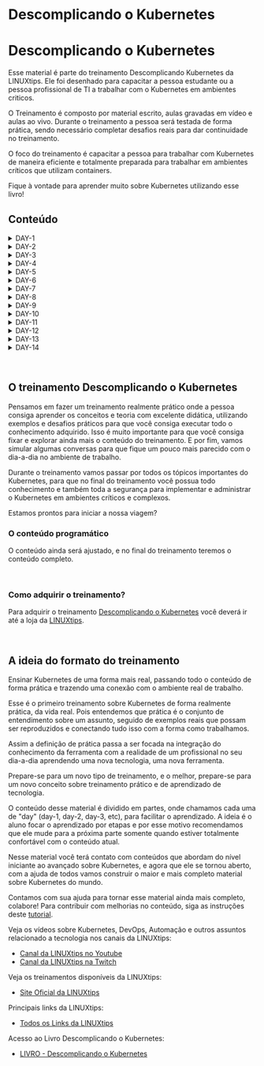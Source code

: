 # Descomplicando o Kubernetes

# Descomplicando o Kubernetes

Esse material é parte do treinamento Descomplicando Kubernetes da LINUXtips. Ele foi desenhado para capacitar a pessoa estudante ou a pessoa profissional de TI a trabalhar com o Kubernetes em ambientes criticos.

O Treinamento é composto por material escrito, aulas gravadas em vídeo e aulas ao vivo. Durante o treinamento a pessoa será testada de forma prática, sendo necessário completar desafios reais para dar continuidade no treinamento.

O foco do treinamento é capacitar a pessoa para trabalhar com Kubernetes de maneira eficiente e totalmente preparada para trabalhar em ambientes críticos que utilizam containers.

Fique à vontade para aprender muito sobre Kubernetes utilizando esse livro!

## Conteúdo

<details>
<summary>DAY-1</summary>

- [DAY-1](day-1/README.md#day-1)
  - [O quê preciso saber antes de começar?](day-1/README.md#o-quê-preciso-saber-antes-de-começar)
  - [Inicio da aula do Day-1](day-1/README.md#inicio-da-aula-do-day-1)
    - [Qual a distro GNU/Linux que devo usar?](day-1/README.md#qual-a-distro-gnu/linux-que-devo-usar?)
    - [Alguns sites que devemos visitar](day-1/README.md#alguns-sites-que-devemos-visitar)
    - [O Container Engine](day-1/README.md#o-container-engine)
    - [OCI - Open Container Initiative](day-1/README.md#oci---open-container-initiative)
    - [O Container Runtime](day-1/README.md#o-container-runtime)
    - [O que é o Kubernetes?](day-1/README.md#o-que-é-o-kubernetes?)
      - [Arquitetura do k8s](day-1/README.md#arquitetura-do-k8s)
    - [Instalando e customizando o Kubectl](day-1/README.md#instalando-e-customizando-o-kubectl)
      - [Instalação do Kubectl no GNU/Linux](day-1/README.md#instalação-do-kubectl-no-gnu/linux)
      - [Instalação do Kubectl no MacOS](day-1/README.md#instalação-do-kubectl-no-macos)
      - [Instalação do Kubectl no Windows](day-1/README.md#instalação-do-kubectl-no-windows)
      - [Customizando o kubectl](day-1/README.md#customizando-o-kubectl)
      - [Auto-complete do kubectl](day-1/README.md#auto-complete-do-kubectl)
      - [Criando um alias para o kubectl](day-1/README.md#criando-um-alias-para-o-kubectl)
    - [Criando um cluster Kubernetes](day-1/README.md#criando-um-cluster-kubernetes)
      - [Criando o cluster em sua máquina local](day-1/README.md#criando-o-cluster-em-sua-máquina-local)
        - [Minikube](day-1/README.md#minikube)
          - [Requisitos básicos para o Minikube](day-1/README.md#requisitos-básicos-para-o-minikube)
          - [Instalação do Minikube no GNU/Linux](day-1/README.md#instalação-do-minikube-no-gnu/linux)
          - [Instalação do Minikube no MacOS](day-1/README.md#instalação-do-minikube-no-macos)
          - [Instalação do Minikube no Microsoft Windows](day-1/README.md#instalação-do-minikube-no-microsoft-windows)
          - [Iniciando, parando e excluindo o Minikube](day-1/README.md#iniciando,-parando-e-excluindo-o-minikube)
          - [Ver detalhes sobre o cluster](day-1/README.md#ver-detalhes-sobre-o-cluster)
          - [Descobrindo o endereço do Minikube](day-1/README.md#descobrindo-o-endereço-do-minikube)
          - [Acessando a máquina do Minikube via SSH](day-1/README.md#acessando-a-máquina-do-minikube-via-ssh)
          - [Dashboard do Minikube](day-1/README.md#dashboard-do-minikube)
          - [Logs do Minikube](day-1/README.md#logs-do-minikube)
          - [Remover o cluster](day-1/README.md#remover-o-cluster)
        - [Kind](day-1/README.md#kind)
          - [Instalação no GNU/Linux](day-1/README.md#instalação-no-gnu/linux)
          - [Instalação no MacOS](day-1/README.md#instalação-no-macos)
          - [Instalação no Windows](day-1/README.md#instalação-no-windows)
          - [Instalação no Windows via Chocolatey](day-1/README.md#instalação-no-windows-via-chocolatey)
          - [Criando um cluster com o Kind](day-1/README.md#criando-um-cluster-com-o-kind)
          - [Criando um cluster com múltiplos nós locais com o Kind](day-1/README.md#criando-um-cluster-com-múltiplos-nós-locais-com-o-kind)
    - [Primeiros passos no k8s](day-1/README.md#primeiros-passos-no-k8s)
      - [Verificando os namespaces e pods](day-1/README.md#verificando-os-namespaces-e-pods)
      - [Executando nosso primeiro pod no k8s](day-1/README.md#executando-nosso-primeiro-pod-no-k8s)
      - [Expondo o pod e criando um Service](day-1/README.md#expondo-o-pod-e-criando-um-service)
    - [Limpando tudo e indo para casa](day-1/README.md#limpando-tudo-e-indo-para-casa)

</details>

<details>
<summary>DAY-2</summary>

- [DAY-2](day-2/README.md#day-2)
  - [O que iremos ver hoje?](day-2/README.md#o-que-iremos-ver-hoje)
    - [O que é um Pod?](o-que-e-um-pod?)
    - [Criando um Pod](day-2/README.md#criando-um-pod)
    - [Visualizando detalhes sobre os Pods](day-2/README.md#visualizando-detalhes-sobre-os-pods)
    - [Removendo um Pod](day-2/README.md#removendo-um-pod)
    - [Criando um Pod através de um arquivo YAML](day-2/README.md#criando-um-pod-atraves-de-um-arquivo-yaml)
    - [Visualizando os logs do Pod](day-2/README.md#visualizando-os-logs-do-pod)
    - [Criando um Pod com mais de um container](day-2/README.md#criando-um-pod-com-mais-de-um-container)
  - [Os comandos `attach` e `exec`](day-2/README.md#os-comandos-attach-e-exec)
  - [Criando um container com limites de memória e CPU](day-2/README.md#criando-um-container-com-limites-de-memoria-e-cpu)
  - [Adicionando um volume EmptyDir no Pod](day-2/README.md#adicionando-um-volume-emptydir-no-pod)

</details>

<details>
<summary>DAY-3</summary>

- [DAY-3](day-3/README.md#day-3)
  - [Inicio da aula do Day-3](day-3/README.md#inicio-da-aula-do-day-3)
  - [O que iremos ver hoje?](day-3/README.md#o-que-iremos-ver-hoje)
  - [O que é um Deployment?](day-3/README.md#o-que-é-um-deployment)
    - [Como criar um Deployment?](day-3/README.md#como-criar-um-deployment)
      - [O que cada parte do arquivo significa?](day-3/README.md#o-que-cada-parte-do-arquivo-significa)
    - [Como aplicar o Deployment?](day-3/README.md#como-aplicar-o-deployment)
    - [Como verificar os Pods que o Deployment está gerenciando?](day-3/README.md#como-verificar-os-pods-que-o-deployment-está-gerenciando)
    - [Como verificar o ReplicaSet que o Deployment está gerenciando?](day-3/README.md#como-verificar-o-replicaset-que-o-deployment-está-gerenciando)
    - [Como verificar os detalhes do Deployment?](day-3/README.md#como-verificar-os-detalhes-do-deployment)
    - [Como atualizar o Deployment?](day-3/README.md#como-atualizar-o-deployment)
    - [E qual é a estratégia de atualização padrão do Deployment?](day-3/README.md#e-qual-é-a-estratégia-de-atualização-padrão-do-deployment)
    - [As estratégias de atualização do Deployment](day-3/README.md#as-estratégias-de-atualização-do-deployment)
      - [Estratégia RollingUpdate](day-3/README.md#estratégia-rollingupdate)
      - [Estratégia Recreate](day-3/README.md#estratégia-recreate)
      - [Fazendo o rollback de uma atualização](day-3/README.md#fazendo-o-rollback-de-uma-atualização)
    - [Removendo um Deployment](day-3/README.md#removendo-um-deployment)
  - [Conclusão](day-3/README.md#conclusão)

</details>

<details>
<summary>DAY-4</summary>

- [DAY-4](day-4/README.md)
- [Inicio da aula do Day-4](day-4/README.md#inicio-da-aula-do-day-4)
- [O que iremos ver hoje?](day-4/README.md#o-que-iremos-ver-hoje)
  - [ReplicaSet](day-4/README.md#replicaset)
    - [O Deployment e o ReplicaSet](day-4/README.md#o-deployment-e-o-replicaset)
    - [Criando um ReplicaSet](day-4/README.md#criando-um-replicaset)
    - [Apagando o ReplicaSet](day-4/README.md#apagando-o-replicaset)
  - [O DaemonSet](day-4/README.md#o-daemonset)
    - [Criando um DaemonSet](day-4/README.md#criando-um-daemonset)
    - [Criando um DaemonSet utilizando o comando kubectl create](day-4/README.md#criando-um-daemonset-utilizando-o-comando-kubectl-create)
    - [Aumentando um node no cluster](day-4/README.md#aumentando-um-node-no-cluster)
    - [Removendo um DaemonSet](day-4/README.md#removendo-um-daemonset)
  - [As Probes do Kubernetes](day-4/README.md#as-probes-do-kubernetes)
    - [O que são as Probes?](day-4/README.md#o-que-sao-as-probes)
    - [Liveness Probe](day-4/README.md#liveness-probe)
    - [Readiness Probe](day-4/README.md#readiness-probe)
    - [Startup Probe](day-4/README.md#startup-probe)
  - [A sua lição de casa](day-4/README.md#a-sua-licao-de-casa)
- [Final do Day-4](day-4/README.md#final-do-day-4)

</details>

<details>
<summary>DAY-5</summary>

- [DAY-5](day-5/README.md#day-5)
- [Conteúdo do Day-5](day-5/README.md#conteúdo-do-day-5)
- [Inicio da aula do Day-5](day-5/README.md#inicio-da-aula-do-day-5)
  - [O que iremos ver hoje?](day-5/README.md#o-que-iremos-ver-hoje)
  - [Instalação de um cluster Kubernetes](day-5/README.md#instalação-de-um-cluster-kubernetes)
    - [O que é um cluster Kubernetes?](day-5/README.md#o-que-é-um-cluster-kubernetes)
    - [Formas de instalar o Kubernetes](day-5/README.md#formas-de-instalar-o-kubernetes)
    - [Criando um cluster Kubernetes com o kubeadm](day-5/README.md#criando-um-cluster-kubernetes-com-o-kubeadm)
      - [Instalando o kubeadm](day-5/README.md#instalando-o-kubeadm)
      - [Desativando o uso do swap no sistema](day-5/README.md#desativando-o-uso-do-swap-no-sistema)
      - [Carregando os módulos do kernel](day-5/README.md#carregando-os-módulos-do-kernel)
      - [Configurando parâmetros do sistema](day-5/README.md#configurando-parâmetros-do-sistema)
      - [Instalando os pacotes do Kubernetes](day-5/README.md#instalando-os-pacotes-do-kubernetes)
      - [Instalando o Docker e o containerd](day-5/README.md#instalando-o-docker-e-o-containerd)
      - [Configurando o containerd](day-5/README.md#configurando-o-containerd)
      - [Habilitando o serviço do kubelet](day-5/README.md#habilitando-o-serviço-do-kubelet)
      - [Configurando as portas](day-5/README.md#configurando-as-portas)
      - [Iniciando o cluster](day-5/README.md#iniciando-o-cluster)
      - [Entendendo o arquivo admin.conf](day-5/README.md#entendendo-o-arquivo-adminconf)
      - [Instalando o Weave Net](day-5/README.md#instalando-o-weave-net)
      - [O que é o CNI?](day-5/README.md#o-que-é-o-cni)
    - [Visualizando detalhes dos nodes](day-5/README.md#visualizando-detalhes-dos-nodes)
  - [A sua lição de casa](day-5/README.md#a-sua-lição-de-casa)
- [Final do Day-5](day-5/README.md#final-do-day-5)

</details>

<details>
<summary>DAY-6</summary>

- [DAY-6](day-6/README.md#day-6)
  - [Conteúdo do Day-6](day-6/README.md#conteúdo-do-day-6)
  - [Inicio da aula do Day-6](day-6/README.md#inicio-da-aula-do-day-6)
    - [O que iremos ver hoje?](day-6/README.md#o-que-iremos-ver-hoje)
      - [O que são volumes?](day-6/README.md#o-que-são-volumes)
        - [EmpytDir](day-6/README.md#empytdir)
        - [Storage Class](day-6/README.md#storage-class)
        - [PV - Persistent Volume](day-6/README.md#pv---persistent-volume)
        - [PVC - Persistent Volume Claim](day-6/README.md#pvc---persistent-volume-claim)
    - [A sua lição de casa](day-6/README.md#a-sua-lição-de-casa)
  - [Final do Day-6](day-6/README.md#final-do-day-6)

</details>

<details>
<summary>DAY-7</summary>

- [DAY-7](day-7/README.md#day-7)
- [Conteúdo do Day-7](day-7/README.md#conteúdo-do-day-7)
  - [O que iremos ver hoje?](day-7/README.md#o-que-iremos-ver-hoje)
    - [O que é um StatefulSet?](day-7/README.md#o-que-é-um-statefulset)
      - [Quando usar StatefulSets?](day-7/README.md#quando-usar-statefulsets)
      - [E como ele funciona?](day-7/README.md#e-como-ele-funciona)
      - [O StatefulSet e os volumes persistentes](day-7/README.md#o-statefulset-e-os-volumes-persistentes)
      - [O StatefulSet e o Headless Service](day-7/README.md#o-statefulset-e-o-headless-service)
      - [Criando um StatefulSet](day-7/README.md#criando-um-statefulset)
      - [Excluindo um StatefulSet](day-7/README.md#excluindo-um-statefulset)
      - [Excluindo um Headless Service](day-7/README.md#excluindo-um-headless-service)
      - [Excluindo um PVC](day-7/README.md#excluindo-um-pvc)
    - [Services](day-7/README.md#services)
      - [Tipos de Services](day-7/README.md#tipos-de-services)
      - [Como os Services funcionam](day-7/README.md#como-os-services-funcionam)
      - [Os Services e os Endpoints](day-7/README.md#os-services-e-os-endpoints)
      - [Criando um Service](day-7/README.md#criando-um-service)
        - [ClusterIP](day-7/README.md#clusterip)
        - [ClusterIP](day-7/README.md#clusterip-1)
        - [LoadBalancer](day-7/README.md#loadbalancer)
        - [ExternalName](day-7/README.md#externalname)
      - [Verificando os Services](day-7/README.md#verificando-os-services)
      - [Verificando os Endpoints](day-7/README.md#verificando-os-endpoints)
      - [Removendo um Service](day-7/README.md#removendo-um-service)
  - [A sua lição de casa](day-7/README.md#a-sua-lição-de-casa)
- [Final do Day-7](day-7/README.md#final-do-day-7)
</details>


<details>
<summary>DAY-8</summary>

- [Descomplicando o Kubernetes](day-8/README.md#descomplicando-o-kubernetes)
  - [DAY-8](day-8/README.md#day-8)
    - [Conteúdo do Day-8](day-8/README.md#conteúdo-do-day-8)
    - [O que iremos ver hoje?](day-8/README.md#o-que-iremos-ver-hoje)
      - [O que são Secrets?](day-8/README.md#o-que-são-secrets)
        - [Como os Secrets funcionam](day-8/README.md#como-os-secrets-funcionam)
        - [Tipos de Secrets](day-8/README.md#tipos-de-secrets)
        - [Antes de criar um Secret, o Base64](day-8/README.md#antes-de-criar-um-secret-o-base64)
        - [Criando nosso primeiro Secret](day-8/README.md#criando-nosso-primeiro-secret)
        - [Usando o nosso primeiro Secret](day-8/README.md#usando-o-nosso-primeiro-secret)
        - [Criando um Secret para armazenar credenciais Docker](day-8/README.md#criando-um-secret-para-armazenar-credenciais-docker)
        - [Criando um Secret TLS](day-8/README.md#criando-um-secret-tls)
      - [ConfigMaps](day-8/README.md#configmaps)
  - [Final do Day-8](day-8/README.md#final-do-day-8)
  - 
</details>

<details>
<summary>DAY-9</summary>

- [Descomplicando o Kubernetes](day-9/README.md#descomplicando-o-kubernetes)
  - [DAY-9: Descomplicando o Ingress no Kubernetes](day-9/README.md#day-9-descomplicando-o-ingress-no-kubernetes)
  - [Conteúdo do Day-9](day-9/README.md#conteúdo-do-day-9)
  - [O que iremos ver hoje?](day-9/README.md#o-que-iremos-ver-hoje)
    - [Conteúdo do Day-9](day-9/README.md#conteúdo-do-day-9-1)
- [O Que é o Ingress?](day-9/README.md#o-que-é-o-ingress)
  - [Teoria: O que é Ingress?](day-9/README.md#teoria-o-que-é-ingress)
  - [Prática: Mãos à Obra](day-9/README.md#prática-mãos-à-obra)
    - [Criando um Serviço Simples](day-9/README.md#criando-um-serviço-simples)
- [Seção 2: Componentes do Ingress](day-9/README.md#seção-2-componentes-do-ingress)
  - [Introdução](day-9/README.md#introdução)
  - [Teoria: Componentes Chave](day-9/README.md#teoria-componentes-chave)
    - [Ingress Controller](day-9/README.md#ingress-controller)
    - [Ingress Resources](day-9/README.md#ingress-resources)
    - [Annotations e Customizations](day-9/README.md#annotations-e-customizations)
  - [Prática: Montando o Quebra-Cabeça](day-9/README.md#prática-montando-o-quebra-cabeça)
    - [Instalando um Nginx Ingress Controller](day-9/README.md#instalando-um-nginx-ingress-controller)
      - [Instalando o Nginx Ingress Controller no Kind](day-9/README.md#instalando-o-nginx-ingress-controller-no-kind)
        - [Introdução](day-9/README.md#introdução-1)
        - [Criando o Cluster com Configurações Especiais](day-9/README.md#criando-o-cluster-com-configurações-especiais)
        - [Instalando um Ingress Controller](day-9/README.md#instalando-um-ingress-controller)
    - [Criando um Recurso de Ingress](day-9/README.md#criando-um-recurso-de-ingress)
    - [Annotations para Customização](day-9/README.md#annotations-para-customização)
- [Seção 3: Configurando Rotas](day-9/README.md#seção-3-configurando-rotas)
  - [Introdução](day-9/README.md#introdução-2)
  - [Teoria: O Que São Rotas?](day-9/README.md#teoria-o-que-são-rotas)
  - [Prática: Configurando Rotas Simples](day-9/README.md#prática-configurando-rotas-simples)
  - [Prática: Configurando Rotas Avançadas](day-9/README.md#prática-configurando-rotas-avançadas)

</details>

<details>
<summary>DAY-10</summary>

</details>

<details>
<summary>DAY-11</summary>

- [Descomplicando o Kubernetes](day-11/README.md#descomplicando-o-kubernetes)
  - [DAY-11](day-11/README.md#day-11)
  - [Conteúdo do Day-11](day-11/README.md#conteúdo-do-day-11)
    - [Início da aula do Day-11](day-11/README.md#início-da-aula-do-day-11)
      - [O que iremos ver hoje?](day-11/README.md#o-que-iremos-ver-hoje)
      - [Introdução ao Horizontal Pod Autoscaler (HPA)](day-11/README.md#introdução-ao-horizontal-pod-autoscaler-hpa)
      - [Como o HPA Funciona?](day-11/README.md#como-o-hpa-funciona)
  - [Introdução ao Metrics Server](day-11/README.md#introdução-ao-metrics-server)
    - [Por que o Metrics Server é importante para o HPA?](day-11/README.md#por-que-o-metrics-server-é-importante-para-o-hpa)
    - [Instalando o Metrics Server](day-11/README.md#instalando-o-metrics-server)
      - [No Amazon EKS e na maioria dos clusters Kubernetes](day-11/README.md#no-amazon-eks-e-na-maioria-dos-clusters-kubernetes)
      - [No Minikube:](day-11/README.md#no-minikube)
      - [No KinD (Kubernetes in Docker):](day-11/README.md#no-kind-kubernetes-in-docker)
      - [Verificando a Instalação do Metrics Server](day-11/README.md#verificando-a-instalação-do-metrics-server)
      - [Obtendo Métricas](day-11/README.md#obtendo-métricas)
    - [Criando um HPA](day-11/README.md#criando-um-hpa)
    - [Exemplos Práticos com HPA](day-11/README.md#exemplos-práticos-com-hpa)
      - [Autoscaling com base na utilização de CPU](day-11/README.md#autoscaling-com-base-na-utilização-de-cpu)
      - [Autoscaling com base na utilização de Memória](day-11/README.md#autoscaling-com-base-na-utilização-de-memória)
      - [Configuração Avançada de HPA: Definindo Comportamento de Escalonamento](day-11/README.md#configuração-avançada-de-hpa-definindo-comportamento-de-escalonamento)
      - [ContainerResource](day-11/README.md#containerresource)
      - [Detalhes do Algoritmo de Escalonamento](day-11/README.md#detalhes-do-algoritmo-de-escalonamento)
      - [Configurações Avançadas e Uso Prático](day-11/README.md#configurações-avançadas-e-uso-prático)
      - [Integrando HPA com Prometheus para Métricas Customizadas](day-11/README.md#integrando-hpa-com-prometheus-para-métricas-customizadas)
    - [A sua lição de casa](day-11/README.md#a-sua-lição-de-casa)
    - [Final do Day-11](day-11/README.md#final-do-day-11)

</details>


<details>
<summary>DAY-12</summary>

- [Descomplicando o Kubernetes](day-12/README.md#descomplicando-o-kubernetes)
  - [DAY-12: Dominando Taints e Tolerations](day-12/README.md#day-12-dominando-taints-e-tolerations)
  - [Conteúdo do Day-12](day-12/README.md#conteúdo-do-day-12)
    - [Introdução](day-12/README.md#introdução)
    - [O que são Taints e Tolerations?](day-12/README.md#o-que-são-taints-e-tolerations)
    - [Por que usar Taints e Tolerations?](day-12/README.md#por-que-usar-taints-e-tolerations)
    - [Anatomia de um Taint](day-12/README.md#anatomia-de-um-taint)
    - [Anatomia de uma Toleration](day-12/README.md#anatomia-de-uma-toleration)
    - [Aplicando Taints](day-12/README.md#aplicando-taints)
    - [Configurando Tolerations](day-12/README.md#configurando-tolerations)
    - [Cenários de Uso](day-12/README.md#cenários-de-uso)
      - [Isolamento de Workloads](day-12/README.md#isolamento-de-workloads)
      - [Nodes especializados](day-12/README.md#nodes-especializados)
      - [Evacuação e Manutenção de Nodes](day-12/README.md#evacuação-e-manutenção-de-nodes)
    - [Combinando Taints e Tolerations com Affinity Rules](day-12/README.md#combinando-taints-e-tolerations-com-affinity-rules)
    - [Exemplos Práticos](day-12/README.md#exemplos-práticos)
      - [Exemplo 1: Isolamento de Workloads](day-12/README.md#exemplo-1-isolamento-de-workloads)
      - [Exemplo 2: Utilizando Hardware Especializado](day-12/README.md#exemplo-2-utilizando-hardware-especializado)
      - [Exemplo 3: Manutenção de Nodes](day-12/README.md#exemplo-3-manutenção-de-nodes)
    - [O que são Selectors?](day-12/README.md#o-que-são-selectors)
    - [Tipos de Selectors](day-12/README.md#tipos-de-selectors)
      - [Equality-based Selectors](day-12/README.md#equality-based-selectors)
      - [Set-based Selectors](day-12/README.md#set-based-selectors)
    - [Selectors em Ação](day-12/README.md#selectors-em-ação)
      - [Em Services](day-12/README.md#em-services)
      - [Em ReplicaSets](day-12/README.md#em-replicasets)
      - [Em Jobs e CronJobs](day-12/README.md#em-jobs-e-cronjobs)
    - [Selectors e Namespaces](day-12/README.md#selectors-e-namespaces)
    - [Cenários de Uso](day-12/README.md#cenários-de-uso-1)
      - [Roteamento de Tráfego](day-12/README.md#roteamento-de-tráfego)
      - [Scaling Horizontal](day-12/README.md#scaling-horizontal)
      - [Desastre e Recuperação](day-12/README.md#desastre-e-recuperação)
    - [Dicas e Armadilhas](day-12/README.md#dicas-e-armadilhas)
    - [Exemplos Práticos](day-12/README.md#exemplos-práticos-1)
      - [Exemplo 1: Selector em um Service](day-12/README.md#exemplo-1-selector-em-um-service)
      - [Exemplo 2: Selector em um ReplicaSet](day-12/README.md#exemplo-2-selector-em-um-replicaset)
      - [Exemplo 3: Selectors Avançados](day-12/README.md#exemplo-3-selectors-avançados)

</details>


<details>
<summary>DAY-13</summary>

- [Descomplicando o Kubernetes](day-13/README.md#descomplicando-o-kubernetes)
  - [DAY-13: Descomplicando Kyverno e as Policies no Kubernetes](day-13/README.md#day-13-descomplicando-kyverno-e-as-policies-no-kubernetes)
  - [Conteúdo do Day-13](day-13/README.md#conteúdo-do-day-13)
  - [O que iremos ver hoje?](day-13/README.md#o-que-iremos-ver-hoje)
  - [Inicio do Day-13](day-13/README.md#inicio-do-day-13)
    - [Introdução ao Kyverno](day-13/README.md#introdução-ao-kyverno)
    - [Instalando o Kyverno](day-13/README.md#instalando-o-kyverno)
      - [Utilizando Helm](day-13/README.md#utilizando-helm)
    - [Verificando a Instalação](day-13/README.md#verificando-a-instalação)
    - [Criando a nossa primeira Policy](day-13/README.md#criando-a-nossa-primeira-policy)
    - [Mais exemplos de Policies](day-13/README.md#mais-exemplos-de-policies)
      - [Exemplo de Política: Adicionar Label ao Namespace](day-13/README.md#exemplo-de-política-adicionar-label-ao-namespace)
        - [Detalhes da Política](day-13/README.md#detalhes-da-política)
        - [Arquivo de Política: `add-label-namespace.yaml`](day-13/README.md#arquivo-de-política-add-label-namespaceyaml)
        - [Utilização da Política](day-13/README.md#utilização-da-política)
      - [Exemplo de Política: Proibir Usuário Root](day-13/README.md#exemplo-de-política-proibir-usuário-root)
        - [Detalhes da Política](day-13/README.md#detalhes-da-política-1)
        - [Arquivo de Política: `disallow-root-user.yaml`](day-13/README.md#arquivo-de-política-disallow-root-useryaml)
        - [Implementação e Efeito](day-13/README.md#implementação-e-efeito)
      - [Exemplo de Política: Gerar ConfigMap para Namespace](day-13/README.md#exemplo-de-política-gerar-configmap-para-namespace)
        - [Detalhes da Política](day-13/README.md#detalhes-da-política-2)
        - [Arquivo de Política: `generate-configmap-for-namespace.yaml`](day-13/README.md#arquivo-de-política-generate-configmap-for-namespaceyaml)
        - [Implementação e Utilidade](day-13/README.md#implementação-e-utilidade)
      - [Exemplo de Política: Permitir Apenas Repositórios Confiáveis](day-13/README.md#exemplo-de-política-permitir-apenas-repositórios-confiáveis)
        - [Detalhes da Política](day-13/README.md#detalhes-da-política-3)
        - [Arquivo de Política: `registry-allowed.yaml`](day-13/README.md#arquivo-de-política-registry-allowedyaml)
        - [Implementação e Impacto](day-13/README.md#implementação-e-impacto)
        - [Exemplo de Política: Require Probes](day-13/README.md#exemplo-de-política-require-probes)
        - [Detalhes da Política](day-13/README.md#detalhes-da-política-4)
        - [Arquivo de Política: `require-probes.yaml`](day-13/README.md#arquivo-de-política-require-probesyaml)
        - [Implementação e Impacto](day-13/README.md#implementação-e-impacto-1)
      - [Exemplo de Política: Usando o Exclude](day-13/README.md#exemplo-de-política-usando-o-exclude)
        - [Detalhes da Política](day-13/README.md#detalhes-da-política-5)
        - [Arquivo de Política](day-13/README.md#arquivo-de-política)
        - [Implementação e Efeitos](day-13/README.md#implementação-e-efeitos)
    - [Conclusão](day-13/README.md#conclusão)
      - [Pontos-Chave Aprendidos](day-13/README.md#pontos-chave-aprendidos)

</details>


<details>
<summary>DAY-14</summary>

</details>

&nbsp;

## O treinamento Descomplicando o Kubernetes

Pensamos em fazer um treinamento realmente prático onde a pessoa consiga aprender os conceitos e teoria com excelente didática, utilizando exemplos e desafios práticos para que você consiga executar todo o conhecimento adquirido. Isso é muito importante para que você consiga fixar e explorar ainda mais o conteúdo do treinamento.
E por fim, vamos simular algumas conversas para que fique um pouco mais parecido com o dia-a-dia no ambiente de trabalho.

Durante o treinamento vamos passar por todos os tópicos importantes do Kubernetes, para que no final do treinamento você possua todo conhecimento e também toda a segurança para implementar e administrar o Kubernetes em ambientes críticos e complexos.

Estamos prontos para iniciar a nossa viagem?
&nbsp;

### O conteúdo programático

O conteúdo ainda será ajustado, e no final do treinamento teremos o conteúdo completo.

&nbsp;

### Como adquirir o treinamento?

Para adquirir o treinamento [Descomplicando o Kubernetes](https://www.linuxtips.io/) você deverá ir até a loja da [LINUXtips](https://www.linuxtips.io/).

&nbsp;

## A ideia do formato do treinamento

Ensinar Kubernetes de uma forma mais real, passando todo o conteúdo de forma prática e trazendo uma conexão com o ambiente real de trabalho.

Esse é o primeiro treinamento sobre Kubernetes de forma realmente prática, da vida real. Pois entendemos que prática é o conjunto de entendimento sobre um assunto, seguido de exemplos reais que possam ser reproduzidos e conectando tudo isso com a forma como trabalhamos.

Assim a definição de prática passa a ser focada na integração do conhecimento da ferramenta com a realidade de um profissional no seu dia-a-dia aprendendo uma nova tecnologia, uma nova ferramenta.

Prepare-se para um novo tipo de treinamento, e o melhor, prepare-se para um novo conceito sobre treinamento prático e de aprendizado de tecnologia.
&nbsp;

O conteúdo desse material é dividido em partes, onde chamamos cada uma de "day" (day-1, day-2, day-3, etc), para facilitar o aprendizado. A ideia é o aluno focar o aprendizado por etapas e por esse motivo recomendamos que ele mude para a próxima parte somente quando estiver totalmente confortável com o conteúdo atual.

Nesse material você terá contato com conteúdos que abordam do nível iniciante ao avançado sobre Kubernetes, e agora que ele se tornou aberto, com a ajuda de todos vamos construir o maior e mais completo material sobre Kubernetes do mundo.

Contamos com sua ajuda para tornar esse material ainda mais completo, colabore! Para contribuir com melhorias no conteúdo, siga as instruções deste [tutorial](CONTRIBUTING.md).

Veja os vídeos sobre Kubernetes, DevOps, Automação e outros assuntos relacionado a tecnologia nos canais da LINUXtips:

* [Canal da LINUXtips no Youtube](https://www.youtube.com/LINUXtips)
* [Canal da LINUXtips na Twitch](https://www.twitch.com/LINUXtips)

Veja os treinamentos disponíveis da LINUXtips:

* [Site Oficial da LINUXtips](https://linuxtips.io/)


Principais links da LINUXtips:

* [Todos os Links da LINUXtips](https://linktr.ee/LINUXtips)


Acesso ao Livro Descomplicando o Kubernetes:  
- [LIVRO - Descomplicando o Kubernetes](SUMMARY.md)